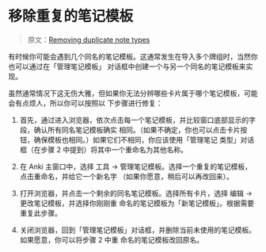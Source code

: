 # 移除重复的笔记模板

> 原文：[Removing duplicate note types](https://faqs.ankiweb.net/removing-duplicate-note-types.html)

有时候你可能会遇到几个同名的笔记模板。这通常发生在导入多个牌组时，当然你也可以通过在「管理笔记模板」
对话框中创建一个与另一个同名的笔记模板来实现。

虽然通常情况下这无伤大雅，但如果你无法分辨哪些卡片属于哪个笔记模板，可能会有点烦人，所以你可以按照以
下步骤进行修复：

1. 首先，通过进入浏览器，依次点击每一个笔记模板，并比较窗口底部显示的字段，确认所有同名笔记模板确实
   相同。（如果不确定，你也可以点击卡片按钮，确保模板也相同。）如果它们不相同，你应该使用「管理笔记
   类型」对话框（在步骤 2 中提到）将其中一个重命名为其他名称。

2. 在 Anki 主窗口中，选择 工具 → 管理笔记模板。选择一个重复的笔记模板，点击重命名，并给它一个新名字
   （如果你愿意，稍后可以再改回来）。

3. 打开浏览器，并点击一个剩余的同名笔记模板。选择所有卡片，选择 编辑 → 更改笔记模板，并选择你刚刚重
   命名的笔记模板为「新笔记模板」。根据需要重复此步骤。

4. 关闭浏览器，回到「管理笔记模板」对话框，并删除当前未使用的笔记模板。如果愿意，你可以将步骤 2 中重
   命名的笔记模板改回原名。
